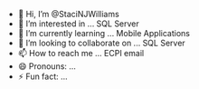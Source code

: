 - 👋 Hi, I’m @StaciNJWilliams
- 👀 I’m interested in ... SQL Server
- 🌱 I’m currently learning ... Mobile Applications
- 💞️ I’m looking to collaborate on ... SQL Server
- 📫 How to reach me ... ECPI email
- 😄 Pronouns: ...
- ⚡ Fun fact: ...

<!---
StaciNJWilliams/StaciNJWilliams is a ✨ special ✨ repository because its `README.md` (this file) appears on your GitHub profile.
You can click the Preview link to take a look at your changes.
--->
